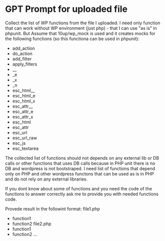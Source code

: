 GPT Prompt for uploaded file
============================

Collect the list of WP functions from the file I uploaded. I need only function that can work without WP environment (just php) - that I can use "as is" in phpunit. But Assume that 10up/wp_mock is used and it creates mocks for the following functions (so this functiona can be used in phpunit):
- add_action
- do_action
- add_filter
- apply_filters
- __
- _e
- _x
- _n
- esc_html__
- esc_html_e
- esc_html_x
- esc_attr__
- esc_attr_e
- esc_attr_x
- esc_html
- esc_attr
- esc_url
- esc_url_raw
- esc_js
- esc_textarea

The collected list of functions should not depends on any external lib or DB calls or other functions that uses DB calls because in PHP unit there is no DB and wordpress is not bootstraped. I need list of functions that depend only on PHP and other wordpress functons that can be used as is in PHP and do not rely on any external libraries.

If you dont know about some of functions and you need the code of the functions to answer correctly ask me to provide you with needed functions code.

Provede result in the followint format:
file1.php
- function1
- function2
file2.php
- function1
- function2
...


